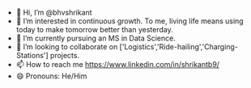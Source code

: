 - 👋 Hi, I’m @bhvshrikant
- 👀 I’m interested in continuous growth. To me, living life means using today to make tomorrow better than yesterday.
- 🌱 I’m currently pursuing an MS in Data Science.
- 💞️ I’m looking to collaborate on ['Logistics','Ride-hailing','Charging-Stations'] projects.
- 📫 How to reach me https://www.linkedin.com/in/shrikantb9/
- 😄 Pronouns: He/Him


<!---
bhvshrikant/bhvshrikant is a ✨ special ✨ repository because its `README.md` (this file) appears on your GitHub profile.
You can click the Preview link to take a look at your changes.
--->
